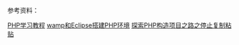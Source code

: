 参考资料：

[PHP学习教程](http://www.runoob.com/php/php-tutorial.html)
[wamp和Eclipse搭建PHP环境](https://jingyan.baidu.com/article/bad08e1e87138209c8512118.html)
[探索PHP构造项目之路之停止复制粘贴](https://my.oschina.net/u/922172/blog/749713)